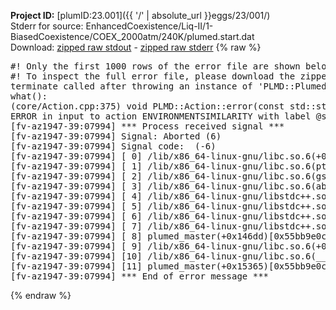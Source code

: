 **Project ID:** [plumID:23.001]({{ '/' | absolute_url }}eggs/23/001/)  
Stderr for source:  EnhancedCoexistence/Liq-II/1-BiasedCoexistence/COEX_2000atm/240K/plumed.start.dat   
Download: [zipped raw stdout](plumed.start.dat.plumed_master.stdout.txt.zip) - [zipped raw stderr](plumed.start.dat.plumed_master.stderr.txt.zip) 
{% raw %}
<pre>
#! Only the first 1000 rows of the error file are shown below
#! To inspect the full error file, please download the zipped raw stderr file above
terminate called after throwing an instance of 'PLMD::Plumed::ExceptionError'
what():
(core/Action.cpp:375) void PLMD::Action::error(const std::string&) const
ERROR in input to action ENVIRONMENTSIMILARITY with label @s9 : missing input file ice.pdb
[fv-az1947-39:07994] *** Process received signal ***
[fv-az1947-39:07994] Signal: Aborted (6)
[fv-az1947-39:07994] Signal code:  (-6)
[fv-az1947-39:07994] [ 0] /lib/x86_64-linux-gnu/libc.so.6(+0x45330)[0x7fc1ce445330]
[fv-az1947-39:07994] [ 1] /lib/x86_64-linux-gnu/libc.so.6(pthread_kill+0x11c)[0x7fc1ce49eb2c]
[fv-az1947-39:07994] [ 2] /lib/x86_64-linux-gnu/libc.so.6(gsignal+0x1e)[0x7fc1ce44527e]
[fv-az1947-39:07994] [ 3] /lib/x86_64-linux-gnu/libc.so.6(abort+0xdf)[0x7fc1ce4288ff]
[fv-az1947-39:07994] [ 4] /lib/x86_64-linux-gnu/libstdc++.so.6(+0xa5ff5)[0x7fc1ce8a5ff5]
[fv-az1947-39:07994] [ 5] /lib/x86_64-linux-gnu/libstdc++.so.6(+0xbb0da)[0x7fc1ce8bb0da]
[fv-az1947-39:07994] [ 6] /lib/x86_64-linux-gnu/libstdc++.so.6(_ZSt10unexpectedv+0x0)[0x7fc1ce8a5a55]
[fv-az1947-39:07994] [ 7] /lib/x86_64-linux-gnu/libstdc++.so.6(+0xa5a6f)[0x7fc1ce8a5a6f]
[fv-az1947-39:07994] [ 8] plumed_master(+0x146dd)[0x55bb9e0c86dd]
[fv-az1947-39:07994] [ 9] /lib/x86_64-linux-gnu/libc.so.6(+0x2a1ca)[0x7fc1ce42a1ca]
[fv-az1947-39:07994] [10] /lib/x86_64-linux-gnu/libc.so.6(__libc_start_main+0x8b)[0x7fc1ce42a28b]
[fv-az1947-39:07994] [11] plumed_master(+0x15365)[0x55bb9e0c9365]
[fv-az1947-39:07994] *** End of error message ***
</pre>
{% endraw %}
